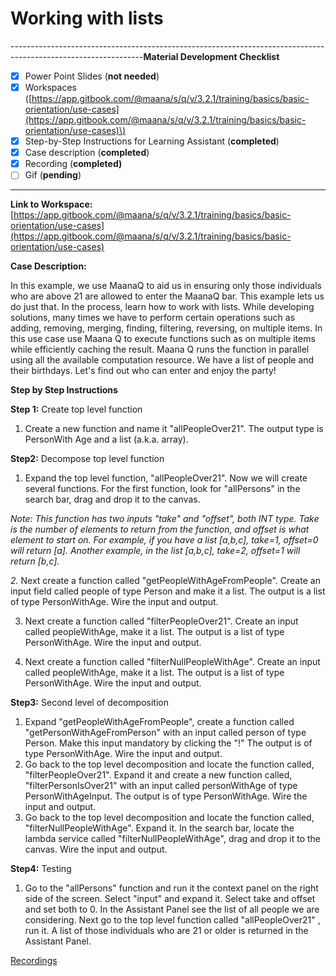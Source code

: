 # Working with lists

---------------------------------------------------------------------------------------------------------------**Material Development Checklist**

* [x] Power Point Slides \(**not needed**\)
* [x] Workspaces \([https://app.gitbook.com/@maana/s/q/v/3.2.1/training/basics/basic-orientation/use-cases](https://app.gitbook.com/@maana/s/q/v/3.2.1/training/basics/basic-orientation/use-cases)\)
* [x] Step-by-Step Instructions for Learning Assistant \(**completed**\)
* [x] Case description \(**completed**\)
* [x] Recording \(**completed\)**
* [ ] Gif \(**pending**\)

---------------------------------------------------------------------------------------------------------------

**Link to Workspace:** [https://app.gitbook.com/@maana/s/q/v/3.2.1/training/basics/basic-orientation/use-cases](https://app.gitbook.com/@maana/s/q/v/3.2.1/training/basics/basic-orientation/use-cases)

**Case Description:**

In this example, we use MaanaQ to aid us in ensuring only those individuals who are above 21 are allowed to enter the MaanaQ bar. This example lets us do just that. In the process, learn how to work with lists. While developing solutions, many times we have to perform certain operations such as adding, removing, merging, finding, filtering, reversing, on multiple items. In this use case use Maana Q to execute functions such as on multiple items while efficiently caching the result. Maana Q runs the function in parallel using all the available computation resource. We have a list of people and their birthdays. Let's find out who can enter and enjoy the party!

**Step by Step Instructions**

**Step 1:** Create top level function

1. Create a new function and name it "allPeopleOver21". The output type is PersonWith Age and a list \(a.k.a. array\).

**Step2:** Decompose top level function

1. Expand the top level function, "allPeopleOver21". Now we will create several functions. For the first function, look for "allPersons" in the search bar, drag and drop it to the canvas. 

_Note: This function has two inputs "take" and "offset", both INT type. Take is the number of elements to return from the function, and offset is what element to start on. For example, if you have a list \[a,b,c\], take=1, offset=0 will return \[a\]. Another example, in the list \[a,b,c\], take=2, offset=1 will return \[b,c\]._ 

_2._  Next create a function called "getPeopleWithAgeFromPeople". Create an input field called people of type Person and make it a list. The output is a list of type PersonWithAge. Wire the input and output.

3. Next create a function called "filterPeopleOver21". Create an input called peopleWithAge, make it a list. The output is a list of type PersonWithAge. Wire the input and output.

4. Next create a function called "filterNullPeopleWithAge". Create an input called peopleWithAge, make it a list. The output is a list of type PersonWithAge. Wire the input and output.

**Step3:** Second level of decomposition

1. Expand "getPeopleWithAgeFromPeople", create a function called "getPersonWithAgeFromPerson" with an input called person of type Person. Make this input mandatory by clicking the "!" The output is of type PersonWithAge. Wire the input and output.
2. Go back to the top level decomposition and locate the function called, "filterPeopleOver21". Expand it and create a new function called, "filterPersonIsOver21" with an input called personWithAge of type PersonWithAgeInput. The output is of type PersonWithAge. Wire the input and output.
3. Go back to the top level decomposition and locate the function called, "filterNullPeopleWithAge". Expand it. In the search bar, locate the lambda service called "filterNullPeopleWithAge", drag and drop it to the canvas. Wire the input and output.

**Step4:** Testing

1. Go to the "allPersons" function and run it the context panel on the right side of the screen. Select "input" and expand it. Select take and offset and set both to 0. In the Assistant Panel see the list of all people we are considering. Next go to the top level function called "allPeopleOver21" , run it. A list of those individuals who are 21 or older is returned in the Assistant Panel.

[Recordings](https://maanaimages.blob.core.windows.net/maana-q-documentation/QTraining_videos/working_with_lists/Working%20With%20Lists%20Step%20by%20Step/)

